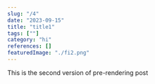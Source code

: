 ```yaml
---
slug: "/4"
date: "2023-09-15"
title: "title1"
tags: [""]
category: "hi"
references: []
featuredImage: "./fi2.png"
---
```


This is the second version of pre-rendering post